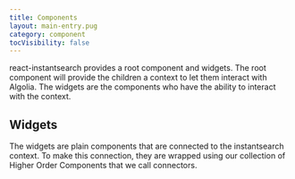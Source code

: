 ```yaml
---
title: Components
layout: main-entry.pug
category: component
tocVisibility: false
---
```



react-instantsearch provides a root component and widgets. The root component
will provide the children a context to let them interact with Algolia. The
widgets are the components who have the ability to interact with the context.

## Widgets

The widgets are plain components that are connected to the instantsearch context.
To make this connection, they are wrapped using our collection of Higher Order
Components that we call connectors.

